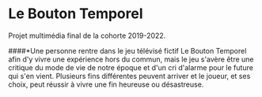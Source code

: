 # Le Bouton Temporel
Projet multimédia final de la cohorte 2019-2022.


####*Une personne rentre dans le jeu télévisé fictif Le Bouton Temporel afin d'y vivre une expérience hors du commun, mais le jeu s'avère être une critique du mode de vie de notre époque et d'un cri d'alarme pour le future qui s'en vient. Plusieurs fins différentes peuvent arriver et le joueur, et ses choix, peut réussir à vivre une fin heureuse ou désastreuse.
